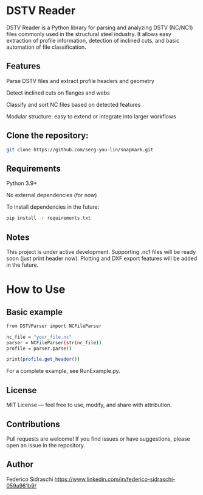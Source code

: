 # DSTV Reader
DSTV Reader is a Python library for parsing and analyzing DSTV (NC/NC1) files commonly used in the structural steel industry.
It allows easy extraction of profile information, detection of inclined cuts, and basic automation of file classification.

## Features
Parse DSTV files and extract profile headers and geometry

Detect inclined cuts on flanges and webs

Classify and sort NC files based on detected features

Modular structure: easy to extend or integrate into larger workflows

## Clone the repository:

```bash
git clone https://github.com/serg-you-lin/snapmark.git
```

## Requirements
Python 3.9+

No external dependencies (for now)

To install dependencies in the future:

```bash
pip install -r requirements.txt
```
## Notes
This project is under active development.
Supporting .nc1 files will be ready soon (just print header now).
Plotting and DXF export features will be added in the future.

# How to Use
## Basic example
```bash
from DSTVParser import NCFileParser

nc_file = "your_file.nc"
parser = NCFileParser(str(nc_file))
profile = parser.parse()

print(profile.get_header())
```
For a complete example, see RunExample.py.

## License
MIT License — feel free to use, modify, and share with attribution.

## Contributions
Pull requests are welcome! If you find issues or have suggestions, please open an issue in the repository.

## Author
Federico Sidraschi https://www.linkedin.com/in/federico-sidraschi-059a961b9/
